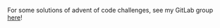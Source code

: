 For some solutions of advent of code challenges, see my GitLab group [here](https://gitlab.com/skaupper-aoc)!
